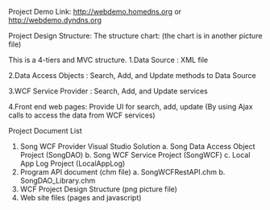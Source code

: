 Project Demo Link:
http://webdemo.homedns.org or http://webdemo.dyndns.org

Project Design Structure:
The structure chart: (the chart is in another picture file)
 
This is a 4-tiers and MVC structure.
1.Data Source : XML file 

2.Data Access Objects : Search, Add, and Update methods to Data Source

3.WCF Service Provider : Search, Add, and Update services

4.Front end web pages: Provide UI for search, add, update (By using Ajax calls to access the data from WCF services)




Project Document List
1.	Song WCF Provider Visual Studio Solution
 a.	Song Data Access Object Project (SongDAO)
 b.	Song WCF Service Project (SongWCF)
 c.	Local App Log Project (LocalAppLog)
2.	Program API document (chm file)
 a.	SongWCFRestAPI.chm
 b.	SongDAO_Library.chm
3.	WCF Project Design Structure (png picture file)
4.	Web site files (pages and javascript)





